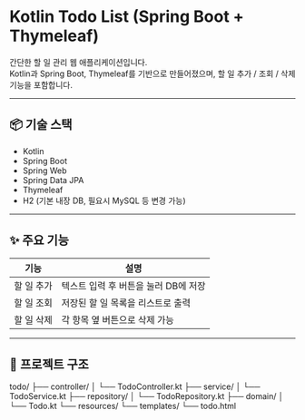 # Kotlin Todo List (Spring Boot + Thymeleaf)

간단한 할 일 관리 웹 애플리케이션입니다.  
Kotlin과 Spring Boot, Thymeleaf를 기반으로 만들어졌으며, 할 일 추가 / 조회 / 삭제 기능을 포함합니다.

---

## 📦 기술 스택

- Kotlin
- Spring Boot
- Spring Web
- Spring Data JPA
- Thymeleaf
- H2 (기본 내장 DB, 필요시 MySQL 등 변경 가능)

---

## ✨ 주요 기능

| 기능 | 설명 |
|------|------|
| 할 일 추가 | 텍스트 입력 후 버튼을 눌러 DB에 저장 |
| 할 일 조회 | 저장된 할 일 목록을 리스트로 출력 |
| 할 일 삭제 | 각 항목 옆 버튼으로 삭제 가능 |

---

## 📁 프로젝트 구조

todo/
├── controller/
│ └── TodoController.kt
├── service/
│ └── TodoService.kt
├── repository/
│ └── TodoRepository.kt
├── domain/
│ └── Todo.kt
└── resources/
└── templates/
└── todo.html


